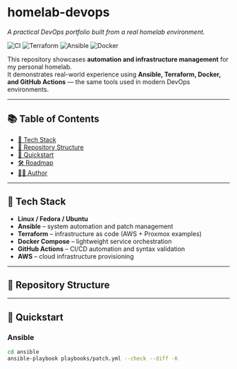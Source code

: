 # homelab-devops
_A practical DevOps portfolio built from a real homelab environment._

![CI](https://github.com/iso-st3ph/homelab-devops/actions/workflows/ci.yml/badge.svg)
![Terraform](https://img.shields.io/badge/Terraform-validated-blueviolet?logo=terraform)
![Ansible](https://img.shields.io/badge/Ansible-tested-darkred?logo=ansible)
![Docker](https://img.shields.io/badge/Docker-ready-blue?logo=docker)

This repository showcases **automation and infrastructure management** for my personal homelab.  
It demonstrates real-world experience using **Ansible, Terraform, Docker, and GitHub Actions** — the same tools used in modern DevOps environments.

---

## 📚 Table of Contents
- [🧠 Tech Stack](#-tech-stack)
- [📁 Repository Structure](#-repository-structure)
- [🚀 Quickstart](#-quickstart)
- [🛠️ Roadmap](#️-roadmap)
- [👨‍💻 Author](#-author)

---

## 🧠 Tech Stack
- **Linux / Fedora / Ubuntu**
- **Ansible** – system automation and patch management  
- **Terraform** – infrastructure as code (AWS + Proxmox examples)  
- **Docker Compose** – lightweight service orchestration  
- **GitHub Actions** – CI/CD automation and syntax validation  
- **AWS** – cloud infrastructure provisioning  

---

## 📁 Repository Structure

---

## 🚀 Quickstart

### Ansible
```bash
cd ansible
ansible-playbook playbooks/patch.yml --check --diff -K
